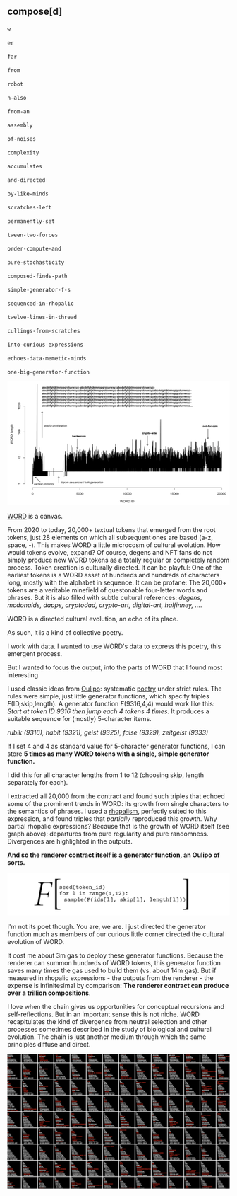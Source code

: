 ## compose[d]

`w`

`er`

`far`

`from`

`robot`

`n-also`

`from-an`

`assembly`

`of-noises`

`complexity`

`accumulates`

`and-directed`

`by-like-minds`

`scratches-left`

`permanently-set`

`tween-two-forces`

`order-compute-and`

`pure-stochasticity`

`composed-finds-path`

`simple-generator-f-s`

`sequenced-in-rhopalic`

`twelve-lines-in-thread`

`cullings-from-scratches`

`into-curious-expressions`

`echoes-data-memetic-minds`

`one-big-generator-function`

![WORD generations showing curious dalliances](../assets/word_gen_1.png?raw=True)

[WORD](https://ethwords.co/) is a canvas. 

From 2020 to today, 20,000+ textual tokens that emerged from the root tokens, just 28 elements on which all subsequent ones are based (a-z, space, -). This makes WORD a little microcosm of cultural evolution. How would tokens evolve, expand? Of course, degens and NFT fans do not simply produce new WORD tokens as a totally regular or completely random process. Token creation is culturally directed. It can be playful: One of the earliest tokens is a WORD asset of hundreds and hundreds of characters long, mostly with the alphabet in sequence. It can be profane: The 20,000+ tokens are a veritable minefield of questonable four-letter words and phrases. But it is also filled with subtle cultural references: *degens, mcdonalds, dapps, cryptodad, crypto-art, digital-art, halfinney, ...*. 

WORD is a directed cultural evolution, an echo of its place.

As such, it is a kind of collective poetry.

I work with data. I wanted to use WORD's data to express this poetry, this emergent process.

But I wanted to focus the output, into the parts of WORD that I found most interesting.

I used classic ideas from [Oulipo](https://en.wikipedia.org/wiki/Oulipo): systematic [poetry](https://twitter.com/MothersEthereum/status/1393619639377317888) under strict rules. The rules were simple, just little generator functions, which specify triples *F*(ID,skip,length). A generator function *F*(9316,4,4) would work like this: *Start at token ID 9316 then jump each 4 tokens 4 times.* It produces a suitable sequence for (mostly) 5-character items. 

*rubik (9316), habit (9321), geist (9325), false (9329), zeitgeist (9333)*

If I set 4 and 4 as standard value for 5-character generator functions, I can store **5 times as many WORD tokens with a single, simple generator function.**

I did this for all character lengths from 1 to 12 (choosing skip, length separately for each).

I extracted all 20,000 from the contract and found such triples that echoed some of the prominent trends in WORD: its growth from single characters to the semantics of phrases. I used a [rhopalism](https://www.merriam-webster.com/dictionary/rhopalic), perfectly suited to this expression, and found triples that *partially* reproduced this growth. Why partial rhopalic expressions? Because that is the growth of WORD itself (see graph above): departures from pure regularity and pure randomness. Divergences are highlighted in the outputs.

**And so the renderer contract itself is a generator function, an Oulipo of sorts.** 

![composed[d] as a standalone generator function](../assets/oulipo_F.png?raw=True)

I'm not its poet though. You are, we are. I just directed the generator function much as members of our curious little corner directed the cultural evolution of WORD.

It cost me about 3m gas to deploy these generator functions. Because the renderer can summon hundreds of WORD tokens, this generator function saves many times the gas used to build them (vs. about 14m gas). But if measured in rhopalic expressions - the outputs from the renderer - the expense is infinitesimal by comparison: **The renderer contract can produce over a trillion compositions**. 

I love when the chain gives us opportunities for conceptual recursions and self-reflections. But in an important sense this is not niche. WORD recapitulates the kind of divergence from neutral selection and other processes sometimes described in the study of biological and cultural evolution. The chain is just another medium through which the same principles diffuse and direct. 

![Rhopalic expressions emanate from the generator function](../assets/rhops.png?raw=True)

